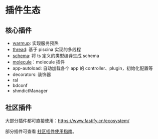 # 插件生态

## 核心插件
- [warmup](/plugin/warmup): 实现服务预热
- [thread](/plugin/thread): 基于 piscina 实现的多线程
- [schema](/plugin/schema): 将 ts 定义的类型编译生成 schema
- [molecule](/plugin/molecule)：molecule 插件
- app-autoload: 自动加载各个 app 的 controller、plugin，初始化配置等
- decorators: 装饰器
- ral
- bdconf
- shmdictManager

## 社区插件

大部分插件都可直接使用：https://www.fastify.cn/ecosystem/

部分插件可查看 [社区插件使用指南](/plugin/community)。
